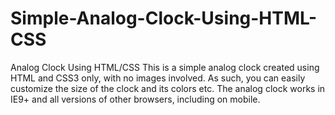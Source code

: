# Simple-Analog-Clock-Using-HTML-CSS
Analog Clock Using HTML/CSS This is a simple analog clock created using HTML and CSS3 only, with no images involved.  As such, you can easily customize the size of the clock and its colors etc. The analog clock works in IE9+ and all versions of other browsers, including on mobile.
